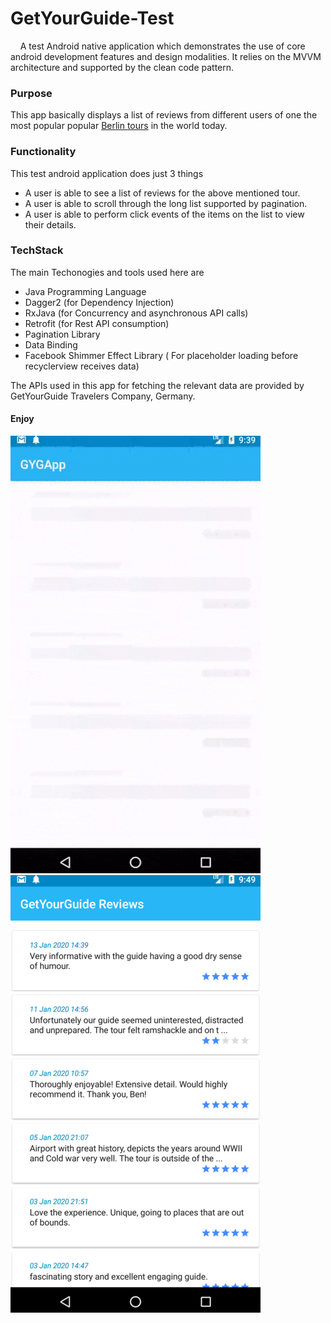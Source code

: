 # GetYourGuide-Test
&nbsp;&nbsp;&nbsp;&nbsp;A test Android native application which demonstrates the use of core android development 
features and design modalities. It relies on the MVVM architecture and supported by the clean code pattern.

### Purpose

 This app basically displays a list of reviews from different users 
of one the most popular popular [Berlin tours](https://www.getyourguide.com/berlin-l17/tempelhof-2-hour-airport-history-tour-berlin-airlift-more-t23776/)
in the world today. 

### Functionality
This test android application does just 3 things

- A user is able to see a list of reviews for the above mentioned tour.
- A user is able to scroll through the long list supported by pagination.
- A user is able to perform click events of the items on the list to view their details.

### TechStack
 The main Techonogies and tools used here are
 
* Java Programming Language
* Dagger2 (for Dependency Injection)
* RxJava (for Concurrency and asynchronous API calls)
* Retrofit (for Rest API consumption)
* Pagination Library
* Data Binding
* Facebook Shimmer Effect Library ( For placeholder loading before recyclerview receives data)

The APIs used in this app for fetching the relevant data are provided by GetYourGuide Travelers Company, Germany.

#### Enjoy

![Loading Screen](gyg.gif "loading screen") &nbsp;&nbsp;&nbsp;&nbsp; ![partial view](main_screen.png "main screen")
